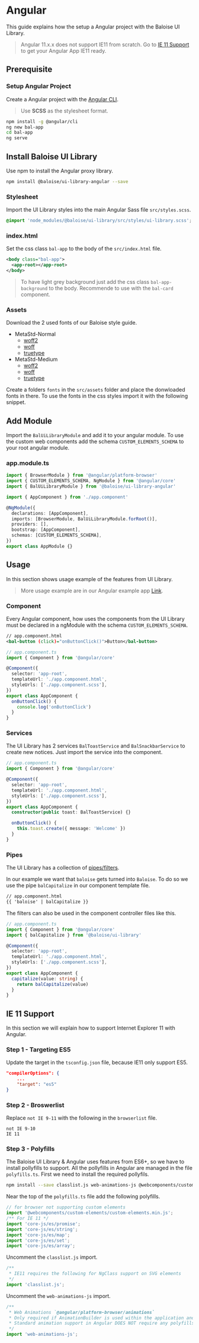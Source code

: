 # Angular

This guide explains how the setup a Angular project with the Baloise UI Library.

> Angular 11.x.x does not support IE11 from scratch. Go to [IE 11 Support](#IE-11-Support) to get your Angular App IE11 ready.

## Prerequisite

### Setup Angular Project

Create a Angular project with the [Angular CLI](https://cli.angular.io/).

> Use **SCSS** as the stylesheet format.

```bash
npm install -g @angular/cli
ng new bal-app
cd bal-app
ng serve
```

## Install Baloise UI Library

Use npm to install the Angular proxy library.

```bash
npm install @baloise/ui-library-angular --save
```

### Stylesheet

Import the UI Library styles into the main Angular Sass file `src/styles.scss`.

```scss
@import 'node_modules/@baloise/ui-library/src/styles/ui-library.scss';
```

### index.html

Set the css class `bal-app` to the body of the `src/index.html` file.

```xml
<body class="bal-app">
  <app-root></app-root>
</body>
```

> To have light grey background just add the css class `bal-app-background` to the body. Recommende to use with the `bal-card` component.

### Assets

Download the 2 used fonts of our Baloise style guide.

- MetaStd-Normal
  - [woff2](https://github.com/baloise/ui-library/raw/master/packages/library/src/assets/fonts/MetaStd-Medium.woff2)
  - [woff](https://github.com/baloise/ui-library/raw/master/packages/library/src/assets/fonts/MetaStd-Normal.woff)
  - [truetype](https://github.com/baloise/ui-library/raw/master/packages/library/src/assets/fonts/MetaStd-Normal.ttf)
- MetaStd-Medium
  - [woff2](https://github.com/baloise/ui-library/raw/master/packages/library/src/assets/fonts/MetaStd-Medium.woff2)
  - [woff](https://github.com/baloise/ui-library/raw/master/packages/library/src/assets/fonts/MetaStd-Medium.woff)
  - [truetype](https://github.com/baloise/ui-library/raw/master/packages/library/src/assets/fonts/MetaStd-Medium.ttf)

Create a folders `fonts` in the `src/assets` folder and place the donwloaded fonts in there.
To use the fonts in the css styles import it with the following snippet.

## Add Module

Import the `BalUiLibraryModule` and add it to your angular module. To use the custom web components add the schema `CUSTOM_ELEMENTS_SCHEMA` to your root angular module.

### app.module.ts

```typescript
import { BrowserModule } from '@angular/platform-browser'
import { CUSTOM_ELEMENTS_SCHEMA, NgModule } from '@angular/core'
import { BalUiLibraryModule } from '@baloise/ui-library-angular'

import { AppComponent } from './app.component'

@NgModule({
  declarations: [AppComponent],
  imports: [BrowserModule, BalUiLibraryModule.forRoot()],
  providers: [],
  bootstrap: [AppComponent],
  schemas: [CUSTOM_ELEMENTS_SCHEMA],
})
export class AppModule {}
```

## Usage

In this section shows usage example of the features from UI Library.

> More usage example are in our Angular example app [Link](https://github.com/baloise/ui-library/tree/master/examples/angular).

### Component

Every Angular component, how uses the components from the UI Library must be declared in a ngModule with the schema `CUSTOM_ELEMENTS_SCHEMA`.

```xml
// app.component.html
<bal-button (click)="onButtonClick()">Button</bal-button>
```

```typescript
// app.component.ts
import { Component } from '@angular/core'

@Component({
  selector: 'app-root',
  templateUrl: './app.component.html',
  styleUrls: ['./app.component.scss'],
})
export class AppComponent {
  onButtonClick() {
    console.log('onButtonClick')
  }
}
```

### Services

The UI Library has 2 services `BalToastService` and `BalSnackbarService` to create new notices.
Just import the service into the component.

```typescript
// app.component.ts
import { Component } from '@angular/core'

@Component({
  selector: 'app-root',
  templateUrl: './app.component.html',
  styleUrls: ['./app.component.scss'],
})
export class AppComponent {
  constructor(public toast: BalToastService) {}

  onButtonClick() {
    this.toast.create({ message: 'Welcome' })
  }
}
```

### Pipes

The UI Library has a collection of [pipes/filters](utilities/filters).

In our example we want that `baloise` gets turned into `Baloise`. To do so we use the pipe `balCapitalize` in our component template file.

```xml
// app.component.html
{{ 'baloise' | balCapitalize }}
```

The filters can also be used in the component controller files like this.

```typescript
// app.component.ts
import { Component } from '@angular/core'
import { balCapitalize } from '@baloise/ui-library'

@Component({
  selector: 'app-root',
  templateUrl: './app.component.html',
  styleUrls: ['./app.component.scss'],
})
export class AppComponent {
  capitalize(value: string) {
    return balCapitalize(value)
  }
}
```

## IE 11 Support

In this section we will explain how to support Internet Explorer 11 with Angular.

### Step 1 - Targeting ES5

Update the target in the `tsconfig.json` file, because IE11 only support ES5.

```json
"compilerOptions": {
    ...
    "target": "es5"
}
```

### Step 2 - Broswerlist

Replace `not IE 9-11` with the following in the `browserlist` file.

```
not IE 9-10
IE 11
```

### Step 3 - Polyfills

The Baloise UI Library & Angular uses features from ES6+, so we have to install pollyfills to support.
All the pollyfills in Angular are managed in the file `polyfills.ts`. First we need to install the required pollyfils.

```bash
npm install --save classlist.js web-animations-js @webcomponents/custom-elements
```

Near the top of the `polyfills.ts` file add the following polyfills.

```TypeScript
// for browser not supporting custom elements
import '@webcomponents/custom-elements/custom-elements.min.js';
/** For IE 11 */
import 'core-js/es/promise';
import 'core-js/es/string';
import 'core-js/es/map';
import 'core-js/es/set';
import 'core-js/es/array';
```

Uncomment the `classlist.js` import.

```TypeScript
/**
 * IE11 requires the following for NgClass support on SVG elements
 */
import 'classlist.js';
```

Uncomment the `web-animations-js` import.

```TypeScript
/**
 * Web Animations `@angular/platform-browser/animations`
 * Only required if AnimationBuilder is used within the application and using IE/Edge or Safari.
 * Standard animation support in Angular DOES NOT require any polyfills (as of Angular 6.0).
 */
import 'web-animations-js';
```
